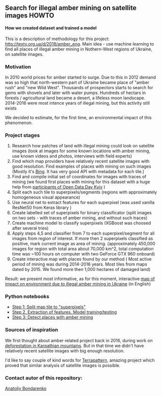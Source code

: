 ## Search for illegal amber mining on satellite images HOWTO
#### How we created dataset and trained a model



This is a description of methodology for this project: http://texty.org.ua/d/2018/amber_eng.
Main idea - use machine learning to find all places of illegal amber mining in Nothern-West regions of Ukraine, on satellite images.


### Motivation

In 2010 world prices for amber started to surge. Due to this in 2012 demand was so high that north-western part of Ukraine became place of "amber rush" and "new Wild West". Thousands of prospectors starts to search for gems with shovels and later with water pumps. Hundreds of hectars in forests / agricultural land became a desert, a lifeless moon landscape. 2014-2016 were most intence years of illegal mining, but this activity still exists 

We decided to estimate, for the first time, an environmental impact of this phenomenon. 




### Project stages 

1. Research how patches of land with illegal mining could look on satellite images (look at images for some known locations with amber mining, use known videos and photos, interviews with field experts)
2. Find which map providers have relatively recent satellite images with good resolution. Find examples of places with mining on such images (Mostly it's [Bing](https://www.bing.com/maps?osid=6c00a44b-a9e3-4162-9c6d-6a962b7a717e&cp=50.528222~28.304432&lvl=15&style=h&v=2&sV=2&form=S00027). It has very good API with metadata for each tile.)
3. Find and compile initial set of coordinates for images with traces of mining (we found first places with mining for this dataset with a huge help from [participants of Open Data Day Kyiv](https://www.facebook.com/media/set/?set=ms.c.eJxFj8ENADEIwzY6FQIB9l~%3BsVCrar2USIm5OppQ7FC6fNAjFBmYxIJhJD71ARaVKhAMMbXDdE~_nQqgE4RlwDXWuY2lzWJ3yh2obmGLbawGvx81i~_jP3YAgZIbYNp1~_gtrNmS6AxyMiLPWokfOYA7Bg~-~-.bps.a.1545667108865793.1073741952.855566061209238&type=1) )
4. Split each such tile to superpixels/segments (regions with approximately homogeneous visual appearance)
5. Use neural net to extract features for each superpixel (was used vanilla ResNet50 from Keras library )
6. Create labelled set of superpixels for binary classificator (split images on two sets - with traces of amber mining, and without such traces)
7. Create machine model to classify superpixels (XGBoost was choosed after several tries)
8. Apply steps 4,5 and classifier from 7 to each superpixel/segment for all images from region of interest. If more then 2 superpixels classified as positive, mark current image as area of mining. (approximately 450,000 images for region with total area about 70,000 km^2, total computation time was ~100 hours on computer with two GeForce GTX 960 onboard)
9. Create interactive map with places found by our method ( Most active period of mining was during 2014-2016 years. Most tiles from maps dated by 2015. We found more then 1,000 hectares of damaged land)


Result: we present most informative, as for this moment, interactive [map of impact on environment due to illegal amber mining in Ukraine](http://texty.org.ua/d/2018/amber_eng) (in English)


### Python notebooks

* [Step 1: Split map tile to "superpixels"](./model/step1.ipynb)
* [Step 2. Extraction of features. Model training/testing](./model/step2.ipynb)
* [Step 3: Detect places with amber mining](./model/step3.ipynb)



### Sources of inspiration

We first thought about amber related project back in 2016, during work on [deforestation in Karpathian mountains](http://texty.org.ua/d/deforestation/). But in that time we didn't have relatively recent satellite images with big enough resolution. 

I'd like to say couple of kind words for [Terrapattern](http://www.terrapattern.com/), amazing project which proved that similar analysis of satellite images is possible.



### Contact autor of this repository:

[Anatoliy Bondarenko](https://twitter.com/dvrnd)
